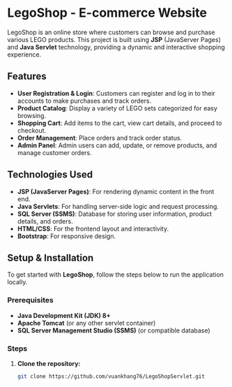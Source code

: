 # LegoShop - E-commerce Website

LegoShop is an online store where customers can browse and purchase various LEGO products. This project is built using **JSP** (JavaServer Pages) and **Java Servlet** technology, providing a dynamic and interactive shopping experience.

## Features

- **User Registration & Login**: Customers can register and log in to their accounts to make purchases and track orders.
- **Product Catalog**: Display a variety of LEGO sets categorized for easy browsing.
- **Shopping Cart**: Add items to the cart, view cart details, and proceed to checkout.
- **Order Management**: Place orders and track order status.
- **Admin Panel**: Admin users can add, update, or remove products, and manage customer orders.

## Technologies Used

- **JSP (JavaServer Pages)**: For rendering dynamic content in the front end.
- **Java Servlets**: For handling server-side logic and request processing.
- **SQL Server (SSMS)**: Database for storing user information, product details, and orders.
- **HTML/CSS**: For the frontend layout and interactivity.
- **Bootstrap**: For responsive design.

## Setup & Installation

To get started with **LegoShop**, follow the steps below to run the application locally.

### Prerequisites

- **Java Development Kit (JDK) 8+**
- **Apache Tomcat** (or any other servlet container)
- **SQL Server Management Studio (SSMS)** (or compatible database)

### Steps

1. **Clone the repository:**
   ```bash
   git clone https://github.com/vuankhang76/LegoShopServlet.git